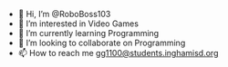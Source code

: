 - 👋 Hi, I’m @RoboBoss103
- 👀 I’m interested in Video Games
- 🌱 I’m currently learning Programming 
- 💞️ I’m looking to collaborate on Programming 
- 📫 How to reach me gg1100@students.inghamisd.org

<!---
RoboBoss103/RoboBoss103 is a ✨ special ✨ repository because its `README.md` (this file) appears on your GitHub profile.
You can click the Preview link to take a look at your changes.
--->
